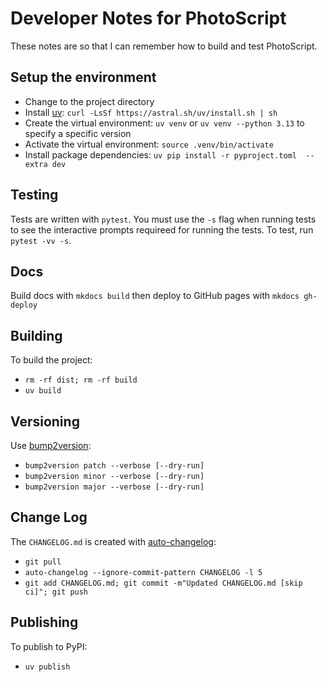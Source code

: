 # Developer Notes for PhotoScript

These notes are so that I can remember how to build and test PhotoScript.

## Setup the environment

- Change to the project directory
- Install [uv](https://github.com/astral-sh/uv): `curl -LsSf https://astral.sh/uv/install.sh | sh`
- Create the virtual environment: `uv venv` or `uv venv --python 3.13` to specify a specific version
- Activate the virtual environment: `source .venv/bin/activate`
- Install package dependencies: `uv pip install -r pyproject.toml  --extra dev`

## Testing

Tests are written with `pytest`. You must use the `-s` flag when running tests to see the interactive prompts requireed for running the tests.
To test, run `pytest -vv -s`.

## Docs

Build docs with `mkdocs build` then deploy to GitHub pages with `mkdocs gh-deploy`


## Building

To build the project:

- `rm -rf dist; rm -rf build`
- `uv build`

## Versioning

Use [bump2version](https://github.com/c4urself/bump2version):

- `bump2version patch --verbose [--dry-run]`
- `bump2version minor --verbose [--dry-run]`
- `bump2version major --verbose [--dry-run]`

## Change Log

The `CHANGELOG.md` is created with [auto-changelog](https://github.com/cookpete/auto-changelog):

- `git pull`
- `auto-changelog --ignore-commit-pattern CHANGELOG -l 5`
- `git add CHANGELOG.md; git commit -m"Updated CHANGELOG.md [skip ci]"; git push`

## Publishing

To publish to PyPI:

- `uv publish`
